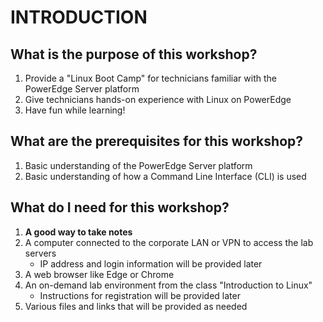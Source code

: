 # INTRODUCTION

## What is the purpose of this workshop?
1. Provide a "Linux Boot Camp" for technicians familiar with the PowerEdge Server platform
2. Give technicians hands-on experience with Linux on PowerEdge
3. Have fun while learning!

## What are the prerequisites for this workshop?
1. Basic understanding of the PowerEdge Server platform
2. Basic understanding of how a Command Line Interface (CLI) is used

## What do I need for this workshop?
1. **A good way to take notes**
2. A computer connected to the corporate LAN or VPN to access the lab servers
    - IP address and login information will be provided later
2. A web browser like Edge or Chrome
3. An on-demand lab environment from the class "Introduction to Linux" 
    - Instructions for registration will be provided later
4. Various files and links that will be provided as needed
